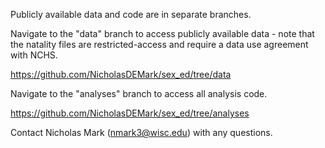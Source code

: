 Publicly available data and code are in separate branches. 

Navigate to the "data" branch to access publicly available data - note that the natality files are restricted-access and require a data use agreement with NCHS. 

https://github.com/NicholasDEMark/sex_ed/tree/data

Navigate to the "analyses" branch to access all analysis code.

https://github.com/NicholasDEMark/sex_ed/tree/analyses

Contact Nicholas Mark (nmark3@wisc.edu) with any questions.
